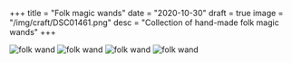 +++
title = "Folk magic wands"
date = "2020-10-30"
draft = true
image = "/img/craft/DSC01461.png"
desc = "Collection of hand-made folk magic wands"
+++

![folk wand](/img/craft/DSC01461.png "folk wand")
![folk wand](/img/craft/DSC01469.png "folk wand")
![folk wand](/img/craft/DSC01472.png "folk wand")
![folk wand](/img/craft/DSC01478.png "folk wand")
